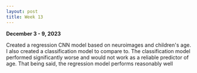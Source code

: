 ```yaml
---
layout: post
title: Week 13
---
```

**December 3 - 9, 2023**

Created a regression CNN model based on neuroimages and children's age. I also created a classification model to compare to. The classification model performed significantly worse and would not 
work as a reliable predictor of age. That being said, the regression model performs reasonably well 
